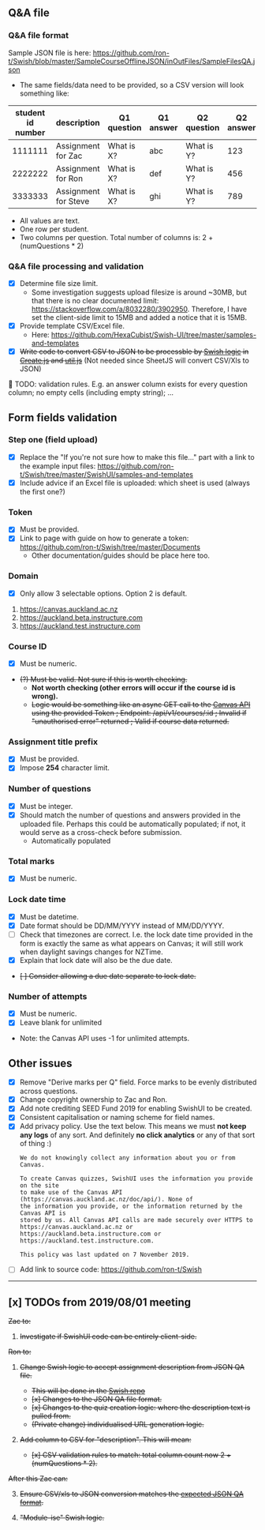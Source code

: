 ## Q&A file
### Q&A file format
Sample JSON file is here: https://github.com/ron-t/Swish/blob/master/SampleCourseOfflineJSON/inOutFiles/SampleFilesQA.json
- The same fields/data need to be provided, so a CSV version will look something like:

student id number|description|Q1 question|Q1 answer|Q2 question|Q2 answer|Qn question|Qn answer|
-----------------|-----------|-----------|---------|-----------|---------|-----------|---------|
1111111|Assignment for Zac|What is X?|abc|What is Y?|123|What is Z?|11
2222222|Assignment for Ron|What is X?|def|What is Y?|456|What is Z?|22
3333333|Assignment for Steve|What is X?|ghi|What is Y?|789|What is Z?|33

- All values are text.
- One row per student.
- Two columns per question. Total number of columns is: 2 + (numQuestions * 2)


### Q&A file processing and validation
- [x] Determine file size limit.
  - Some investigation suggests upload filesize is around ~30MB, but that there is no clear documented limit: https://stackoverflow.com/a/8032280/3902950. Therefore, I have set the client-side limit to 15MB and added a notice that it is 15MB. 
- [x] Provide template CSV/Excel file.
  - Here: https://github.com/HexaCubist/Swish-UI/tree/master/samples-and-templates 
- [x] ~~Write code to convert CSV to JSON to be processble by [Swish logic](https://github.com/ron-t/Swish/tree/master/SampleCourseOfflineJSON) in [Create.js](https://github.com/ron-t/Swish/blob/master/SampleCourseOfflineJSON/Create.js) and [util.js](https://github.com/ron-t/Swish/blob/master/SampleCourseOfflineJSON/util.js)~~ (Not needed since SheetJS will convert CSV/Xls to JSON)

🤔 TODO: validation rules. E.g. an answer column exists for every question column; no empty cells (including empty string); ...

## Form fields validation
### Step one (field upload)
- [x] Replace the "If you're not sure how to make this file..." part with a link to the example input files: https://github.com/ron-t/Swish/tree/master/SwishUI/samples-and-templates
- [x] Include advice if an Excel file is uploaded: which sheet is used (always the first one?)

### Token
- [x] Must be provided.
- [x] Link to page with guide on how to generate a token: https://github.com/ron-t/Swish/tree/master/Documents
  - Other documentation/guides should be place here too. 

### Domain
- [x] Only allow 3 selectable options. Option 2 is default.
1. https://canvas.auckland.ac.nz
2. https://auckland.beta.instructure.com
3. https://auckland.test.instructure.com

### Course ID
- [x] Must be numeric.
- ~~(?) Must be valid. Not sure if this is worth checking.~~ 
  - **Not worth checking (other errors will occur if the course id is wrong).**
  - ~~Logic would be something like an async GET call to the [Canvas API](https://canvas.auckland.ac.nz/doc/api/courses.html#method.courses.show) using the provided Token ; Endpoint: /api/v1/courses/:id ; Invalid if "unauthorised error" returned ; Valid if course data returned.~~

### Assignment title prefix
- [x] Must be provided.
- [x] Impose **254** character limit.

### Number of questions
- [x] Must be integer.
- [x] Should match the number of questions and answers provided in the uploaded file. Perhaps this could be automatically populated; if not, it would serve as a cross-check before submission.
  - Automatically populated

### Total marks
- [x] Must be numeric.

### Lock date time
- [x] Must be datetime.
- [X] Date format should be DD/MM/YYYY instead of MM/DD/YYYY.
- [ ] Check that timezones are correct. I.e. the lock date time provided in the form is exactly the same as what appears on Canvas; it will still work when daylight savings changes for NZTime.
- [x] Explain that lock date will also be the due date.
- ~~[ ] Consider allowing a due date separate to lock date.~~

### Number of attempts
- [x] Must be numeric.
- [x] Leave blank for unlimited
- Note: the Canvas API uses -1 for unlimited attempts.


## Other issues
- [x] Remove "Derive marks per Q" field. Force marks to be evenly distributed across questions.
- [x] Change copyright ownership to Zac and Ron.
- [x] Add note crediting SEED Fund 2019 for enabling SwishUI to be created.
- [x] Consistent capitalisation or naming scheme for field names.
- [x] Add privacy policy. Use the text below. This means we must **not keep any logs** of any sort. And definitely **no click analytics** or any of that sort of thing :)
  ```
  We do not knowingly collect any information about you or from Canvas.

  To create Canvas quizzes, SwishUI uses the information you provide on the site 
  to make use of the Canvas API (https://canvas.auckland.ac.nz/doc/api/). None of 
  the information you provide, or the information returned by the Canvas API is 
  stored by us. All Canvas API calls are made securely over HTTPS to 
  https://canvas.auckland.ac.nz or https://auckland.beta.instructure.com or 
  https://auckland.test.instructure.com.

  This policy was last updated on 7 November 2019.
  ```
- [ ] Add link to source code: https://github.com/ron-t/Swish
---
## [x] TODOs from 2019/08/01 meeting
~~Zac to:~~
1. ~~Investigate if SwishUI code can be entirely client-side.~~

~~Ron to:~~
1. ~~Change Swish logic to accept assignment description from JSON QA file.~~
   - ~~This will be done in the [Swish repo](https://github.com/ron-t/Swish/tree/master/SampleCourseOfflineJSON)~~
   - ~~[x] Changes to the JSON QA file format.~~
   - ~~[x] Changes to the quiz creation logic: where the description text is pulled from.~~
   - ~~(Private change) individualised URL generation logic.~~

2. ~~Add column to CSV for "description". This will mean:~~
     - ~~[x] CSV validation rules to match: total column count now 2 + (numQuestions * 2).~~

~~After this Zac can:~~

3. ~~Ensure CSV/xls to JSON conversion matches the [expected JSON QA format](https://github.com/ron-t/Swish/blob/master/SampleCourseOfflineJSON/inOutFiles/SampleFilesQA.json).~~

4. ~~"Module-ise" Swish logic.~~
